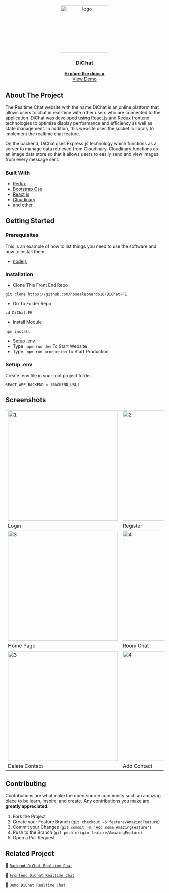 <br />
<p align="center">
<div align="center">
  <img height="150" <img src="https://res.cloudinary.com/dklpoff31/image/upload/v1681702183/Asset_1_pwbeti.png" alt="logo" border="0"/>
</div>
  <h3 align="center">DiChat</h3>
  <p align="center">
    <a href="https://github.com/hosealeonardo18/DiChat-FE"><strong>Explore the docs »</strong></a>
    <br />
    <a href="https://dichat.vercel.app/">View Demo</a>
  </p>
</p>

<!-- ABOUT THE PROJECT -->

## About The Project

The Realtime Chat website with the name DiChat is an online platform that allows users to chat in real-time with other users who are connected to the application. DiChat was developed using React.js and Redux frontend technologies to optimize display performance and efficiency as well as state management. In addition, this website uses the socket.io library to implement the realtime chat feature.

On the backend, DiChat uses Express.js technology which functions as a server to manage data retrieved from Cloudinary. Cloudinary functions as an image data store so that it allows users to easily send and view images from every message sent.


### Built With

- [Redux](https://redux.js.org/)
- [Bootstrap Css](https://getbootstrap.com/)
- [React js](https://reactjs.org/)
- [Cloudinary](https://cloudinary.com/)
- and other

<!-- GETTING STARTED -->

## Getting Started

### Prerequisites

This is an example of how to list things you need to use the software and how to install them.

- [nodejs](https://nodejs.org/en/download/)

### Installation

- Clone This Front End Repo

```
git clone https://github.com/hosealeonardo18/DiChat-FE
```

- Go To Folder Repo

```
cd DiChat-FE
```

- Install Module

```
npm install
```

- <a href="#setup-env">Setup .env</a>
- Type ` npm run dev` To Start Website
- Type ` npm run production` To Start Production

### Setup .env

Create .env file in your root project folder.

```
REACT_APP_BACKEND = [BACKEND_URL]
```

<!-- ROADMAP -->

## Screenshots

<table>
 <tr>
    <td><img width="350px" src="https://res.cloudinary.com/dklpoff31/image/upload/v1681701637/Screenshot_2023-04-12_211417_zofrsu.png" border="0" alt="1" /></td>
    <td> <img width="350px" src="https://res.cloudinary.com/dklpoff31/image/upload/v1681701726/Screenshot_2023-04-17_102153_i7frzq.png"  border="0"  alt="2" /></td>
  </tr>
   <tr>
    <td>Login</td>
    <td>Register</td>
  </tr>

  <tr>
    <td><img width="350px"  src="https://res.cloudinary.com/dklpoff31/image/upload/v1681701604/Screenshot_2023-04-17_084650_vpgewq.png" border="0" alt="3" /> </td>
     <td><img width="350px"  src="https://res.cloudinary.com/dklpoff31/image/upload/v1681701604/Screenshot_2023-04-17_084229_flxuzk.png"  border="0" alt="4" /></td>
  </tr>
   <tr>
    <td>Home Page</td>
     <td>Room Chat</td>
  </tr>
  <tr>
    <td><img width="350px"  src="https://res.cloudinary.com/dklpoff31/image/upload/v1681701866/Screenshot_2023-04-17_102356_xcswx3.png" border="0" alt="3" /> </td>
     <td><img width="350px"  src="https://res.cloudinary.com/dklpoff31/image/upload/v1681701935/Screenshot_2023-04-17_102525_xwj6jm.png"  border="0" alt="4" /></td>
  </tr>
   <tr>
    <td>Delete Contact</td>
     <td>Add Contact</td>
  </tr>
</table>

<!-- CONTRIBUTING -->

## Contributing

Contributions are what make the open source community such an amazing place to be learn, inspire, and create. Any contributions you make are **greatly appreciated**.

1. Fork the Project
2. Create your Feature Branch (`git checkout -b feature/AmazingFeature`)
3. Commit your Changes (`git commit -m 'Add some AmazingFeature'`)
4. Push to the Branch (`git push origin feature/AmazingFeature`)
5. Open a Pull Request

## Related Project

:rocket: [`Backend DiChat Realtime Chat`](https://github.com/hosealeonardo18/DiChat-BE)

:rocket: [`Frontend DiChat Realtime Chat`](https://github.com/hosealeonardo18/DiChat-FE)

:rocket: [`Demo DiChat Realtime Chat`](https://dichat.vercel.app/)
